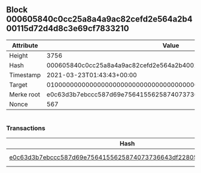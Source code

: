 ## Block 000605840c0cc25a8a4a9ac82cefd2e564a2b400115d72d4d8c3e69cf7833210

Attribute | Value
--- | ---
Height | 3756
Hash | 000605840c0cc25a8a4a9ac82cefd2e564a2b400115d72d4d8c3e69cf7833210
Timestamp | 2021-03-23T01:43:43+00:00
Target | 0100000000000000000000000000000000000000000000000000000000000000
Merke root | e0c63d3b7ebccc587d69e7564155625874073736643df22805a6ca9f3f277f03
Nonce | 567

```

```

### Transactions

Hash | Amount
--- | ---
[e0c63d3b7ebccc587d69e7564155625874073736643df22805a6ca9f3f277f03](e0c63d3b7ebccc587d69e7564155625874073736643df22805a6ca9f3f277f03.md) | 10.00000000 SKEPTI 
